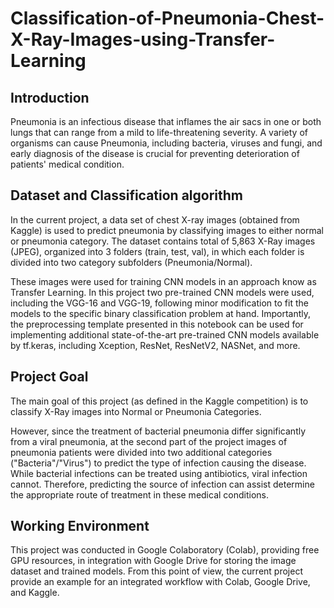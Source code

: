 # Classification-of-Pneumonia-Chest-X-Ray-Images-using-Transfer-Learning

## **Introduction**
Pneumonia is an infectious disease that inflames the air sacs in one or both lungs that can range from a mild to life-threatening severity. A variety of organisms can cause Pneumonia, including bacteria, viruses and fungi, and early diagnosis of the disease is crucial for preventing deterioration of patients' medical condition. 

## **Dataset and Classification algorithm** 
In the current project, a data set of chest X-ray images (obtained from Kaggle) is used to predict pneumonia by classifying images to either normal or pneumonia category. 
The dataset contains total of 5,863 X-Ray images (JPEG), organized into 3 folders (train, test, val), in which each folder is divided into two category subfolders (Pneumonia/Normal). 

These images were used for training CNN models in an approach know as Transfer Learning. In this project two pre-trained CNN models were used, including the VGG-16 and VGG-19, following minor modification to fit the models to the specific binary classification problem at hand. Importantly, the preprocessing template presented in this notebook can be used for implementing additional state-of-the-art pre-trained CNN models available by tf.keras, including Xception, ResNet, ResNetV2, NASNet, and more.

## **Project Goal**
The main goal of this project (as defined in the Kaggle competition) is to classify X-Ray images into Normal or Pneumonia Categories. 

However, since the treatment of bacterial pneumonia differ significantly from a viral pneumonia, at the second part of the project images of pneumonia patients were divided into two additional categories ("Bacteria"/"Virus") to predict the type of infection causing the disease. While bacterial infections can be treated using antibiotics, viral infection cannot. Therefore, predicting the source of infection can assist determine the appropriate route of treatment in these medical conditions.   

## **Working Environment**
This project was conducted in Google Colaboratory (Colab), providing free GPU resources, in integration with Google Drive for storing the image dataset and trained models. From this point of view, the current project provide an example for an integrated workflow with Colab, Google Drive, and Kaggle.    
